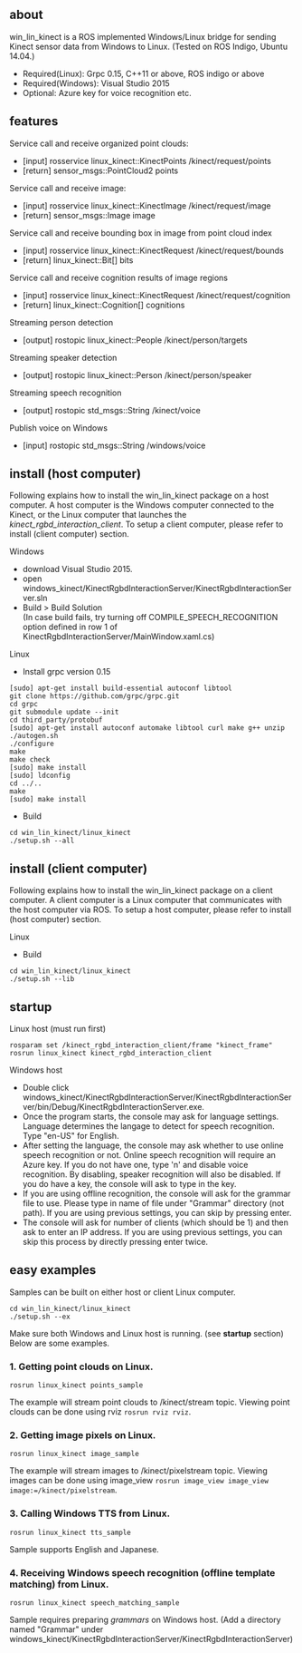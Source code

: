 ## about

win_lin_kinect is a ROS implemented Windows/Linux bridge for sending Kinect sensor data from Windows to Linux. (Tested on ROS Indigo, Ubuntu 14.04.)
- Required(Linux): Grpc 0.15, C++11 or above, ROS indigo or above  
- Required(Windows): Visual Studio 2015  
- Optional: Azure key for voice recognition etc.  

## features

Service call and receive organized point clouds:
- [input] rosservice linux_kinect::KinectPoints  /kinect/request/points
- [return] sensor_msgs::PointCloud2 points

Service call and receive image:
- [input] rosservice linux_kinect::KinectImage /kinect/request/image
- [return] sensor_msgs::Image image

Service call and receive bounding box in image from point cloud index
- [input] rosservice linux_kinect::KinectRequest /kinect/request/bounds
- [return] linux_kinect::Bit[] bits

Service call and receive cognition results of image regions
- [input] rosservice linux_kinect::KinectRequest /kinect/request/cognition
- [return] linux_kinect::Cognition[] cognitions

Streaming person detection
- [output] rostopic linux_kinect::People /kinect/person/targets

Streaming speaker detection
- [output] rostopic linux_kinect::Person /kinect/person/speaker

Streaming speech recognition
- [output] rostopic std_msgs::String /kinect/voice

Publish voice on Windows
- [input] rostopic std_msgs::String /windows/voice

## install (host computer)

Following explains how to install the win_lin_kinect package on a host computer. A host computer is the Windows computer connected to the Kinect, or the Linux computer that launches the *kinect_rgbd_interaction_client*. To setup a client computer, please refer to install (client computer) section.

Windows
- download Visual Studio 2015.
- open windows_kinect/KinectRgbdInteractionServer/KinectRgbdInteractionServer.sln
- Build > Build Solution  
(In case build fails, try turning off COMPILE_SPEECH_RECOGNITION option defined in row 1 of KinectRgbdInteractionServer/MainWindow.xaml.cs)

Linux
- Install grpc version 0.15
```
[sudo] apt-get install build-essential autoconf libtool
git clone https://github.com/grpc/grpc.git
cd grpc
git submodule update --init
cd third_party/protobuf
[sudo] apt-get install autoconf automake libtool curl make g++ unzip
./autogen.sh
./configure
make
make check
[sudo] make install
[sudo] ldconfig
cd ../..
make
[sudo] make install
```
- Build
```
cd win_lin_kinect/linux_kinect
./setup.sh --all
```

## install (client computer)

Following explains how to install the win_lin_kinect package on a client computer. A client computer is a Linux computer that communicates with the host computer via ROS. To setup a host computer, please refer to install (host computer) section.

Linux
- Build
```
cd win_lin_kinect/linux_kinect
./setup.sh --lib
```

## startup

Linux host (must run first)
```
rosparam set /kinect_rgbd_interaction_client/frame "kinect_frame"
rosrun linux_kinect kinect_rgbd_interaction_client
```

Windows host
- Double click windows_kinect/KinectRgbdInteractionServer/KinectRgbdInteractionServer/bin/Debug/KinectRgbdInteractionServer.exe.
- Once the program starts, the console may ask for language settings. Language determines the langage to detect for speech recognition. Type "en-US" for English.
- After setting the language, the console may ask whether to use online speech recognition or not. Online speech recognition will require an Azure key. If you do not have one, type 'n' and disable voice recognition. By disabling, speaker recognition will also be disabled. If you do have a key, the console will ask to type in the key.
- If you are using offline recognition, the console will ask for the grammar file to use. Please type in name of file under "Grammar" directory (not path). If you are using previous settings, you can skip by pressing enter.
- The console will ask for number of clients (which should be 1) and then ask to enter an IP address. If you are using previous settings, you can skip this process by directly pressing enter twice.

## easy examples

Samples can be built on either host or client Linux computer.
```
cd win_lin_kinect/linux_kinect
./setup.sh --ex
```

Make sure both Windows and Linux host is running. (see **startup** section)
Below are some examples.

### 1. Getting point clouds on Linux.
```
rosrun linux_kinect points_sample
```
The example will stream point clouds to /kinect/stream topic.
Viewing point clouds can be done using rviz ```rosrun rviz rviz```.

### 2. Getting image pixels on Linux.
```
rosrun linux_kinect image_sample
```
The example will stream images to /kinect/pixelstream topic.
Viewing images can be done using image_view ```rosrun image_view image_view image:=/kinect/pixelstream```.

### 3. Calling Windows TTS from Linux.
```
rosrun linux_kinect tts_sample
```
Sample supports English and Japanese.

### 4. Receiving Windows speech recognition (offline template matching) from Linux.
```
rosrun linux_kinect speech_matching_sample
```
Sample requires preparing *grammars* on Windows host. (Add a directory named "Grammar" under windows_kinect/KinectRgbdInteractionServer/KinectRgbdInteractionServer) 
